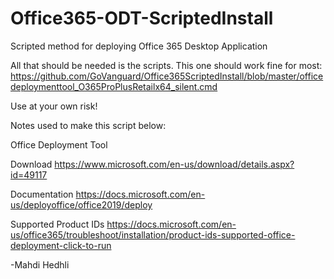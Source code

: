 # Office365-ODT-ScriptedInstall
Scripted method for deploying Office 365 Desktop Application

All that should be needed is the scripts. This one should work fine for most: https://github.com/GoVanguard/Office365ScriptedInstall/blob/master/officedeploymenttool_O365ProPlusRetailx64_silent.cmd

Use at your own risk!

Notes used to make this script below: 

Office Deployment Tool

Download
https://www.microsoft.com/en-us/download/details.aspx?id=49117

Documentation
https://docs.microsoft.com/en-us/deployoffice/office2019/deploy

Supported Product IDs
https://docs.microsoft.com/en-us/office365/troubleshoot/installation/product-ids-supported-office-deployment-click-to-run

-Mahdi Hedhli
